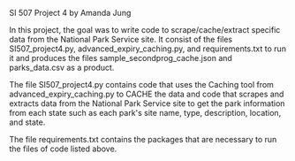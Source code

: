 SI 507 Project 4 by Amanda Jung

In this project, the goal was to write code to scrape/cache/extract specific data from the National Park Service site. It consist of the files SI507_project4.py, advanced_expiry_caching.py, and requirements.txt to run it and produces the files sample_secondprog_cache.json and parks_data.csv as a product.

The file SI507_project4.py contains code that uses the Caching tool from advanced_expiry_caching.py to CACHE the data and code that scrapes and extracts data from the National Park Service site to get the park information from each state such as each park's site name, type, description, location, and state.

The file requirements.txt contains the packages that are necessary to run the files of code listed above.
